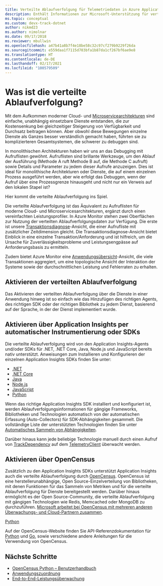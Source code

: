 ```yaml
---
title: Verteilte Ablaufverfolgung für Telemetriedaten in Azure Application Insights | Microsoft-Dokumentation
description: Enthält Informationen zur Microsoft-Unterstützung für verteilte Ablaufverfolgung durch unsere Partnerschaft im OpenCensus-Projekt
ms.topic: conceptual
ms.custom: devx-track-dotnet
author: nikmd23
ms.author: nimolnar
ms.date: 09/17/2018
ms.reviewer: mbullwin
ms.openlocfilehash: a47b41a8b7f4e18be58c32c97cf279b9229f26da
ms.sourcegitcommit: e559daa1f7115d703bfa1b87da1cf267bf6ae9e8
ms.translationtype: HT
ms.contentlocale: de-DE
ms.lasthandoff: 02/17/2021
ms.locfileid: "100579509"
---
```

# <a name="what-is-distributed-tracing"></a>Was ist die verteilte Ablaufverfolgung?

Mit dem Aufkommen moderner Cloud- und [Microservicearchitekturen](https://azure.com/microservices) sind einfache, unabhängig einsetzbare Dienste entstanden, die zur Kostensenkung bei gleichzeitiger Steigerung von Verfügbarkeit und Durchsatz beitragen können. Aber obwohl diese Bewegungen einzelne Dienste als Ganzes besser verständlich gemacht haben, führten sie zu komplizierteren Gesamtsystemen, die schwerer zu debuggen sind.

In monolithischen Architekturen haben wir uns an das Debugging mit Aufruflisten gewöhnt. Aufruflisten sind brillante Werkzeuge, um den Ablauf der Ausführung (Methode A ruft Methode B auf, die Methode C aufruft) sowie Details und Parameter zu jedem dieser Aufrufe anzuzeigen. Dies ist ideal für monolithische Architekturen oder Dienste, die auf einem einzelnen Prozess ausgeführt werden, aber wie erfolgt das Debuggen, wenn der Aufruf über eine Prozessgrenze hinausgeht und nicht nur ein Verweis auf den lokalen Stapel ist? 

Hier kommt die verteilte Ablaufverfolgung ins Spiel.  

Die verteilte Ablaufverfolgung ist das Äquivalent zu Aufruflisten für moderne Cloud- und Microservicesarchitekturen, ergänzt durch einen vereinfachten Leistungsprofiler. In Azure Monitor stehen zwei Oberflächen zur Nutzung der verteilten Ablaufverfolgungsdaten zur Verfügung. Die erste ist unsere [Transaktionsdiagnose](./transaction-diagnostics.md)-Ansicht, die einer Aufrufliste mit zusätzlicher Zeitdimension gleicht. Die Transaktionsdiagnose-Ansicht bietet Einblick in eine einzelne Transaktion/Anforderung und ist hilfreich, um die Ursache für Zuverlässigkeitsprobleme und Leistungsengpässe auf Anforderungsbasis zu ermitteln.

Zudem bietet Azure Monitor eine [Anwendungsübersicht](./app-map.md)-Ansicht, die viele Transaktionen aggregiert, um eine topologische Ansicht der Interaktion der Systeme sowie der durchschnittlichen Leistung und Fehlerraten zu erhalten. 

## <a name="how-to-enable-distributed-tracing"></a>Aktivieren der verteilten Ablaufverfolgung

Das Aktivieren der verteilten Ablaufverfolgung über die Dienste in einer Anwendung hinweg ist so einfach wie das Hinzufügen des richtigen Agents, des richtigen SDK oder der richtigen Bibliothek zu jedem Dienst, basierend auf der Sprache, in der der Dienst implementiert wurde.

## <a name="enabling-via-application-insights-through-auto-instrumentation-or-sdks"></a>Aktivieren über Application Insights per automatischer Instrumentierung oder SDKs

Die verteilte Ablaufverfolgung wird von den Application Insights-Agents und/oder SDKs für .NET, .NET Core, Java, Node.js und JavaScript bereits nativ unterstützt. Anweisungen zum Installieren und Konfigurieren der einzelnen Application Insights SDKs finden Sie unter:

* [.NET](asp-net.md)
* [.NET Core](asp-net-core.md)
* [Java](./java-in-process-agent.md)
* [Node.js](../app/nodejs-quick-start.md)
* [JavaScript](./javascript.md)
* [Python](opencensus-python.md)

Wenn das richtige Application Insights SDK installiert und konfiguriert ist, werden Ablaufverfolgungsinformationen für gängige Frameworks, Bibliotheken und Technologien automatisch von der automatischen Erfassung (Auto-Collectors) für SDK-Abhängigkeiten gesammelt. Die vollständige Liste der unterstützten Technologien finden Sie unter [Automatisches Sammeln von Abhängigkeiten](./auto-collect-dependencies.md).

 Darüber hinaus kann jede beliebige Technologie manuell durch einen Aufruf von [TrackDependency](./api-custom-events-metrics.md) auf dem [TelemetryClient](./api-custom-events-metrics.md) überwacht werden.

## <a name="enable-via-opencensus"></a>Aktivieren über OpenCensus

Zusätzlich zu den Application Insights SDKs unterstützt Application Insights auch die verteilte Ablaufverfolgung durch [OpenCensus](https://opencensus.io/). OpenCensus ist eine herstellerunabhängige, Open Source-Einzelverteilung von Bibliotheken, mit denen Funktionen für das Sammeln von Metriken und für die verteilte Ablaufverfolgung für Dienste bereitgestellt werden. Darüber hinaus ermöglicht es der Open Source-Community, die verteilte Ablaufverfolgung mit gängigen Technologien wie Redis, Memcached oder MongoDB zu durchzuführen. [Microsoft arbeitet bei OpenCensus mit mehreren anderen Überwachungs- und Cloud-Partnern zusammen](https://open.microsoft.com/2018/06/13/microsoft-joins-the-opencensus-project/).

[Python](opencensus-python.md) 

Auf der OpenCensus-Website finden Sie API-Referenzdokumentation für [Python](https://opencensus.io/api/python/trace/usage.html) und [Go](https://godoc.org/go.opencensus.io), sowie verschiedene andere Anleitungen für die Verwendung von OpenCensus. 

## <a name="next-steps"></a>Nächste Schritte

* [OpenCensus Python – Benutzerhandbuch](https://opencensus.io/api/python/trace/usage.html)
* [Anwendungszuordnung](./app-map.md)
* [End-to-End-Leistungsüberwachung](../app/tutorial-performance.md)

